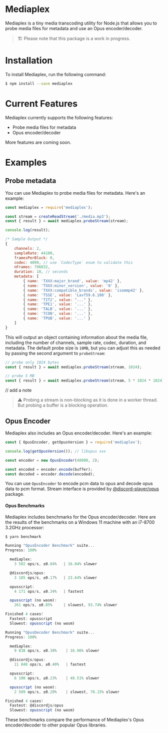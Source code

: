 # Mediaplex

Mediaplex is a tiny media transcoding utility for Node.js that allows you to probe media files for metadata and use an Opus encoder/decoder.

> 🏗️ Please note that this package is a work in progress.

# Installation

To install Mediaplex, run the following command:

```sh
$ npm install --save mediaplex
```

# Current Features

Mediaplex currently supports the following features:

- Probe media files for metadata
- Opus encoder/decoder

More features are coming soon.

# Examples

## Probe metadata

You can use Mediaplex to probe media files for metadata. Here's an example:

```js
const mediaplex = require('mediaplex');

const stream = createReadStream('./media.mp3');
const { result } = await mediaplex.probeStream(stream);

console.log(result);

/* Sample Output */
{
    channels: 2,
    sampleRate: 44100,
    framesPerBlock: 0,
    codec: 4099, // use `CodecType` enum to validate this
    nFrames: 796032,
    duration: 18, // seconds
    metadata: [
        { name: 'TXXX:major_brand', value: 'mp42' },
        { name: 'TXXX:minor_version', value: '0' },
        { name: 'TXXX:compatible_brands', value: 'isommp42' },
        { name: 'TSSE', value: 'Lavf59.6.100' },
        { name: 'TIT2', value: "..." },
        { name: 'TPE1', value: '...' },
        { name: 'TALB', value: '...' },
        { name: 'TCON', value: '...' },
        { name: 'TPUB', value: '...' }
    ]
}
```

This will output an object containing information about the media file, including the number of channels, sample rate, codec, duration, and metadata.
The default probe size is `10MB`, but you can adjust this as needed by passing the second argument to `probeStream`:

```js
// probe only 1024 bytes
const { result } = await mediaplex.probeStream(stream, 1024);

// probe 5 MB
const { result } = await mediaplex.probeStream(stream, 5 * 1024 * 1024);
```

// add a note

> ⚠️
> Probing a stream is non-blocking as it is done in a worker thread. But probing a buffer is a blocking operation.

## Opus Encoder

Mediaplex also includes an Opus encoder/decoder. Here's an example:

```js
const { OpusEncoder, getOpusVersion } = require('mediaplex');

console.log(getOpusVersion()); // libopus xxx

const encoder = new OpusEncoder(48000, 2);

const encoded = encoder.encode(buffer);
const decoded = encoder.decode(encoded);
```

You can use `OpusEncoder` to encode pcm data to opus and decode opus data to pcm format. Stream interface is provided by [@discord-player/opus](https://npm.im/@discord-player/opus) package.

#### Opus Benchmarks

Mediaplex includes benchmarks for the Opus encoder/decoder. Here are the results of the benchmarks on a Windows 11 machine with an i7-8700 3.2GHz processor:

```js
$ yarn benchmark

Running "OpusEncoder Benchmark" suite...
Progress: 100%

  mediaplex:
    3 502 ops/s, ±0.84%   | 16.04% slower

  @discordjs/opus:
    3 185 ops/s, ±0.17%   | 23.64% slower

  opusscript:
    4 171 ops/s, ±0.34%   | fastest

  opusscript (no wasm):
    261 ops/s, ±0.85%     | slowest, 93.74% slower

Finished 4 cases!
  Fastest: opusscript
  Slowest: opusscript (no wasm)

Running "OpusDecoder Benchmark" suite...
Progress: 100%

  mediaplex:
    9 838 ops/s, ±0.38%    | 16.96% slower

  @discordjs/opus:
    11 848 ops/s, ±0.40%   | fastest

  opusscript:
    6 100 ops/s, ±0.23%    | 48.51% slower

  opusscript (no wasm):
    2 589 ops/s, ±0.20%    | slowest, 78.15% slower

Finished 4 cases!
  Fastest: @discordjs/opus
  Slowest: opusscript (no wasm)
```

These benchmarks compare the performance of Mediaplex's Opus encoder/decoder to other popular Opus libraries.
